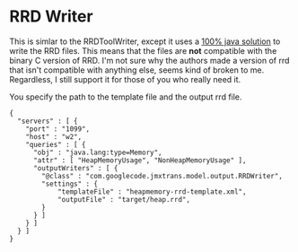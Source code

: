 # RRD Writer #

This is simlar to the RRDToolWriter, except it uses a [100% java solution](http://www.jrobin.org/index.php/Main_Page) to write the RRD files. This means that the files are **not** compatible with the binary C version of RRD. I'm not sure why the authors made a version of rrd that isn't compatible with anything else, seems kind of broken to me. Regardless, I still support it for those of you who really need it.

You specify the path to the template file and the output rrd file.

```
{
  "servers" : [ {
    "port" : "1099",
    "host" : "w2",
    "queries" : [ {
      "obj" : "java.lang:type=Memory",
      "attr" : [ "HeapMemoryUsage", "NonHeapMemoryUsage" ],
      "outputWriters" : [ {
        "@class" : "com.googlecode.jmxtrans.model.output.RRDWriter",
        "settings" : {
            "templateFile" : "heapmemory-rrd-template.xml",
            "outputFile" : "target/heap.rrd",
        }
      } ]
    } ]
  } ]
}
```